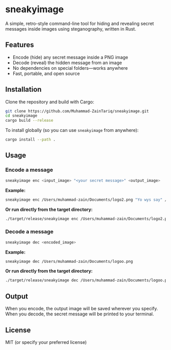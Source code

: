 # sneakyimage

A simple, retro-style command-line tool for hiding and revealing secret messages inside images using steganography, written in Rust.

## Features

- Encode (hide) any secret message inside a PNG image
- Decode (reveal) the hidden message from an image
- No dependencies on special folders—works anywhere
- Fast, portable, and open source

## Installation

Clone the repository and build with Cargo:

```bash
git clone https://github.com/Muhammad-ZainTariq/sneakyimage.git
cd sneakyimage
cargo build --release
```

To install globally (so you can use `sneakyimage` from anywhere):

```bash
cargo install --path .
```

## Usage

### Encode a message

```bash
sneakyimage enc <input_image> "<your secret message>" <output_image>
```

**Example:**
```bash
sneakyimage enc /Users/muhammad-zain/Documents/logo2.png "Yo wys say" /Users/muhammad-zain/Documents/logoo.png
```

**Or run directly from the target directory:**
```bash
./target/release/sneakyimage enc /Users/muhammad-zain/Documents/logo2.png "Yo wys say" /Users/muhammad-zain/Documents/logoo.png
```

### Decode a message

```bash
sneakyimage dec <encoded_image>
```

**Example:**
```bash
sneakyimage dec /Users/muhammad-zain/Documents/logoo.png
```

**Or run directly from the target directory:**
```bash
./target/release/sneakyimage dec /Users/muhammad-zain/Documents/logoo.png
```

## Output

When you encode, the output image will be saved wherever you specify.  
When you decode, the secret message will be printed to your terminal.

## License

MIT (or specify your preferred license) 
